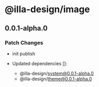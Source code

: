 # @illa-design/image

## 0.0.1-alpha.0

### Patch Changes

- init publish

- Updated dependencies []:
  - @illa-design/system@0.0.1-alpha.0
  - @illa-design/theme@0.0.1-alpha.0
